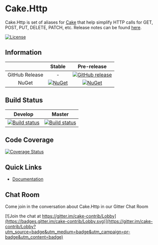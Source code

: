 # Cake.Http

Cake.Http is set of aliases for [Cake](http://cakebuild.net/) that help simplify HTTP calls for GET, POST, PUT, DELETE, PATCH, etc.
Release notes can be found [here](ReleaseNotes.md).

[![License](http://img.shields.io/:license-mit-blue.svg)](http://cake-contrib.mit-license.org)

## Information

||Stable|Pre-release|
|:--:|:--:|:--:|
|GitHub Release|-|[![GitHub release](https://img.shields.io/github/release/cake-contrib/Cake.Http.svg)](https://github.com/cake-contrib/Cake.Http/releases/latest)|
|NuGet|[![NuGet](https://img.shields.io/nuget/v/Cake.Http.svg)](https://www.nuget.org/packages/Cake.Http)|[![NuGet](https://img.shields.io/nuget/vpre/Cake.Http.svg)](https://www.nuget.org/packages/Cake.Http)|

## Build Status

|Develop|Master|
|:--:|:--:|
|[![Build status](https://ci.appveyor.com/api/projects/status/veoopwkay926jcqa/branch/develop?svg=true)](https://ci.appveyor.com/project/cakecontrib/cake-http/branch/develop)|[![Build status](https://ci.appveyor.com/api/projects/status/veoopwkay926jcqa/branch/develop?svg=true)](https://ci.appveyor.com/project/cakecontrib/cake-http/branch/master)|

## Code Coverage

[![Coverage Status](https://coveralls.io/repos/github/cake-contrib/Cake.Http/badge.svg?branch=develop)](https://coveralls.io/github/cake-contrib/Cake.Http?branch=develop)

## Quick Links

- [Documentation](https://cake-contrib.github.io/Cake.Http)

## Chat Room

Come join in the conversation about Cake.Http in our Gitter Chat Room

[![Join the chat at https://gitter.im/cake-contrib/Lobby](https://badges.gitter.im/cake-contrib/Lobby.svg)](https://gitter.im/cake-contrib/Lobby?utm_source=badge&utm_medium=badge&utm_campaign=pr-badge&utm_content=badge)